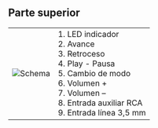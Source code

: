 ## Parte superior
| | |
|:-------|:-------|
|![Schema](http://static.energysistem.com/images/manuals/42600/57ee52237a177.jpg)| 1. LED indicador <br> 2. Avance <br> 3. Retroceso <br>4. Play - Pausa <br>5. Cambio de modo <br>6. Volumen + <br> 7. Volumen –<br>8. Entrada auxiliar RCA<br>9. Entrada línea 3,5 mm <br> |











